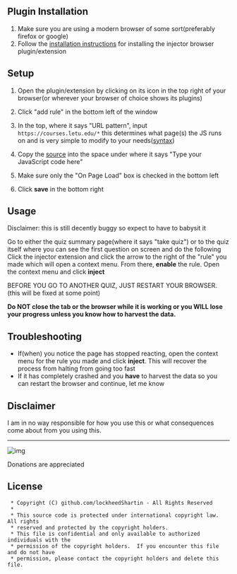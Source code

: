 ## Plugin Installation

1. Make sure you are using a modern browser of some sort(preferably firefox or google)
2. Follow the [installation instructions](https://github.com/Lor-Saba/Code-Injector#Installation) for installing the injector browser plugin/extension

## Setup
1. Open the plugin/extension by clicking on its icon in the top right of your browser(or wherever your browser of choice shows its plugins)
2. Click "add rule" in the bottom left of the window
3. In the top, where it says "URL pattern", input `https://courses.letu.edu/*`
    this determines what page(s) the JS runs on and is very simple to modify to your needs([syntax](https://github.com/Lor-Saba/Code-Injector#rules-structure))

4. Copy the [source](https://github.com/lockheedShartin/cBot/blob/main/revisedjewbot.js) into the space under where it says "Type your JavaScript code here"
5. Make sure only the "On Page Load" box is checked in the bottom left
6. Click **save** in the bottom right

## Usage
Disclaimer: this is still decently buggy so expect to have to babysit it

Go to either the quiz summary page(where it says "take quiz") or to the quiz itself where you can see the first question on screen and do the following
Click the injector extension and click the arrow to the right of the "rule" you made which will open a context menu. From there, **enable** the rule.
Open the context menu and click **inject**



BEFORE YOU GO TO ANOTHER QUIZ, JUST RESTART YOUR BROWSER. (this will be fixed at some point)

**Do NOT close the tab or the browser while it is working or you WILL lose your progress unless you know how to harvest the data.**

## Troubleshooting
- If(when) you notice the page has stopped reacting, open the context menu for the rule you made and click **inject**.
  This will recover the process from halting from going too fast
- If it has completely crashed and you **have** to harvest the data so you can restart the browser and continue, let me know

## Disclaimer
I am in no way responsible for how you use this or what consequences come about from you using this.

---

![img](https://external-content.duckduckgo.com/iu/?u=https%3A%2F%2F78.media.tumblr.com%2F605b647c5219e9b9d900966051f5f010%2Ftumblr_o3835eeQO11v0pigno1_640.png&f=1&nofb=1)

Donations are appreciated







## License
```
 * Copyright (C) github.com/lockheedShartin - All Rights Reserved
 * 
 * This source code is protected under international copyright law.  All rights
 * reserved and protected by the copyright holders.
 * This file is confidential and only available to authorized individuals with the
 * permission of the copyright holders.  If you encounter this file and do not have
 * permission, please contact the copyright holders and delete this file.
```



